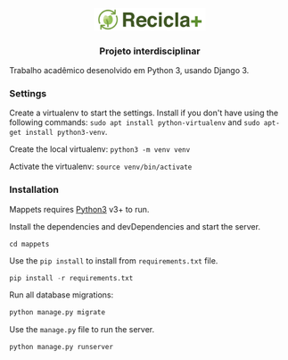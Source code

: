 <p align="center">
  <a href="#">
    <img src="https://raw.githubusercontent.com/lisboaxd/projeto_interdisciplinar/master/static/images/recicla-mais-brand.png" width="200px" alt="Recicla+ App">
  </a>

  <h3 align="center">Projeto interdisciplinar</h3>
</p>

Trabalho acadêmico desenolvido em Python 3, usando Django 3.

### Settings

Create a virtualenv to start the settings. Install if you don't have using the following commands: `sudo apt install python-virtualenv` and `sudo apt-get install python3-venv`.

Create the local virtualenv: `python3 -m venv venv`

Activate the virtualenv: `source venv/bin/activate`

### Installation

Mappets requires [Python3](https://www.python.org/) v3+ to run.

Install the dependencies and devDependencies and start the server.

```shell
cd mappets
```

Use the `pip install` to install from `requirements.txt` file.

```python
pip install -r requirements.txt
```

Run all database migrations:

```python
python manage.py migrate
```

Use the `manage.py` file to run the server.

```python
python manage.py runserver
```
